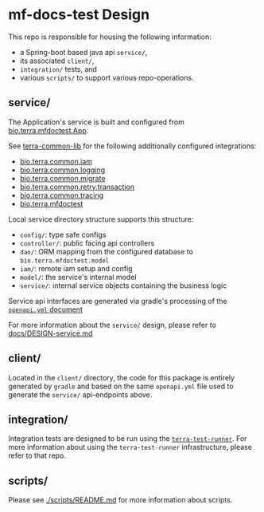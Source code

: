 # mf-docs-test Design

This repo is responsible for housing the following information:

- a Spring-boot based java api `service/`,
- its associated `client/`,
- `integration/` tests, and
- various `scripts/` to support various repo-operations.

## service/

The Application's service is built and configured from
[bio.terra.mfdoctest.App](./service/src/main/java/bio/terra/mfdoctest/App.java).

See [terra-common-lib](https://github.com/DataBiosphere/terra-common-lib/)
for the following additionally configured integrations:

- [bio.terra.common.iam](https://github.com/DataBiosphere/terra-common-lib/tree/develop/src/main/java/bio/terra/common/iam)
- [bio.terra.common.logging](https://github.com/DataBiosphere/terra-common-lib/tree/develop/src/main/java/bio/terra/common/logging)
- [bio.terra.common.migrate](https://github.com/DataBiosphere/terra-common-lib/tree/develop/src/main/java/bio/terra/common/migrate)
- [bio.terra.common.retry.transaction](https://github.com/DataBiosphere/terra-common-lib/tree/develop/src/main/java/bio/terra/common/retry/transaction)
- [bio.terra.common.tracing](https://github.com/DataBiosphere/terra-common-lib/tree/develop/src/main/java/bio/terra/common/tracing)
- [bio.terra.mfdoctest](./service/src/main/java/bio/terra/mfdoctest)

Local service directory structure supports this structure:

- `config/`: type safe configs
- `controller/`: public facing api controllers
- `dao/`: ORM mapping from the configured database to `bio.terra.mfdoctest.model`
- `iam/`: remote iam setup and config
- `model/`: the service's internal model
- `service/`: internal service objects containing the business logic

Service api interfaces are generated via gradle's processing of
the [`openapi.yml` document](./service/src/main/resources/api/openapi.yml)

For more information about the `service/` design, please refer
to [docs/DESIGN-service.md](./docs/DESIGN-service.md)

## client/

Located in the `client/` directory,
the code for this package is entirely generated by `gradle` and
based on the same `openapi.yml` file used to generate the `service/` api-endpoints above.

## integration/

Integration tests are designed to be run using
the [`terra-test-runner`](https://github.com/databiosphere/terra-test-runner).
For more information about using the `terra-test-runner` infrastructure, please refer to that repo.

## scripts/

Please see [./scripts/README.md](./scripts/README.md) for more information about scripts.
